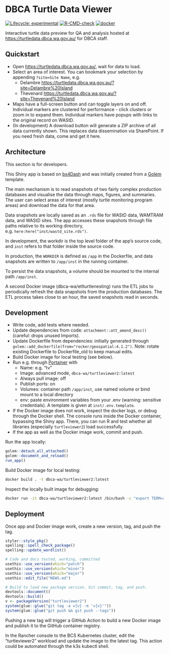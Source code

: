 
<!-- README.md is generated from README.Rmd. Please edit that file -->

# DBCA Turtle Data Viewer

<!-- badges: start -->

[![Lifecycle:
experimental](https://img.shields.io/badge/lifecycle-experimental-orange.svg)](https://lifecycle.r-lib.org/articles/stages.html#experimental)
[![R-CMD-check](https://github.com/dbca-wa/turtleviewer2/workflows/R-CMD-check/badge.svg)](https://github.com/dbca-wa/turtleviewer2/actions)
[![docker](https://github.com/dbca-wa/turtleviewer2/workflows/docker/badge.svg)](https://github.com/dbca-wa/turtleviewer2/actions)
<!-- badges: end -->

Interactive turtle data preview for QA and analysis hosted at
<https://turtledata.dbca.wa.gov.au/> for DBCA staff.

## Quickstart

  - Open <https://turtledata.dbca.wa.gov.au/>, wait for data to load.
  - Select an area of interest. You can bookmark your selection by
    appending `?site=Site Name`, e.g. 
      - Delambre
        <https://turtledata.dbca.wa.gov.au/?site=Delambre%20Island>
      - Thevenard
        <https://turtledata.dbca.wa.gov.au/?site=Thevenard%20Island>
  - Maps have a full-screen button and can toggle layers on and off.
    Individual markers are clustered for performance - click clusters or
    zoom in to expand them. Individual markers have popups with links to
    the original record on WAStD.
  - (In development) A download button will generate a ZIP archive of
    all data currently shown. This replaces data dissemination via
    SharePoint. If you need fresh data, come and get it here.

## Architecture

This section is for developers.

This Shiny app is based on
[bs4Dash](https://rinterface.github.io/bs4Dash/index.html) and was
initially created from a [Golem](https://thinkr-open.github.io/golem/)
template.

The main mechanism is to read snapshots of two fairly complex production
databases and visualise the data through maps, figures, and summaries.
The user can select areas of interest (mostly turtle monitoring program
areas) and download the data for that area.

Data snapshots are locally saved as an `.rds` file for WAStD data,
WAMTRAM data, and WAStD sites. The app accesses these snapshots through
file paths relative to its working directory,
e.g. `here:here("inst/wastd_site.rds")`.

In development, the workdir is the top level folder of the app’s source
code, and `inst` refers to that folder inside the source code.

In production, the `WORKDIR` is defined as `/app` in the Dockerfile, and
data snapshots are written to `/app/inst` in the running container.

To persist the data snapshots, a volume should be mounted to the
internal path `/app/inst`.

A second Docker image (dbca-wa/etlturtlenesting) runs the ETL jobs to
periodically refresh the data snapshots from the production databases.
The ETL process takes close to an hour, the saved snapshots read in
seconds.

## Development

  - Write code, add tests where needed.
  - Update dependencies from code: `attachment::att_amend_desc()`
    (careful: drops unused Imports).
  - Update Dockerfile from dependencies: initially generated through
    `golem::add_dockerfile(from="rocker/geospatial:4.1.2")`. Note:
    rotate existing Dockerfile to Dockerfile\_old to keep manual edits.
  - Build Docker image for local testing (see below).
  - Run e.g. through [Portainer](https://www.portainer.io) with
      - Name: e.g. “tv”
      - Image: advanced mode, `dbca-wa/turtleviewer2:latest`
      - Always pull image: off
      - Publish ports: on
      - Volumes: container path `/app/inst`, use named volume or bind
        mount to a local directory
      - env: paste environment variables from your .env (warning:
        sensitive credentials). A template is given at
        `inst/.env.template`.
  - If the Docker image does not work, inspect the docker logs, or debug
    through the Docker shell. The console runs inside the Docker
    container, bypassing the Shiny app. There, you can run R and test
    whether all libraries (especially `turtleviewer2`) load
    successfully.
  - If the app as well as the Docker image work, commit and push.

Run the app locally:

``` r
golem::detach_all_attached()
golem::document_and_reload()
run_app()
```

Build Docker image for local testing:

``` bash
docker build . -t dbca-wa/turtleviewer2:latest
```

Inspect the locally built image for debugging:

``` bash
docker run -it dbca-wa/turtleviewer2:latest /bin/bash -c "export TERM=xterm; exec bash"
```

## Deployment

Once app and Docker image work, create a new version, tag, and push the
tag.

``` r
styler::style_pkg()
spelling::spell_check_package()
spelling::update_wordlist()

# Code and docs tested, working, committed
usethis::use_version(which="patch")
usethis::use_version(which="minor")
usethis::use_version(which="major")
usethis::edit_file("NEWS.md")

# Build to load new package version. Git commit, tag, and push.
devtools::document()
devtools::build()
v <- packageVersion("turtleviewer2")
system(glue::glue("git tag -a v{v} -m 'v{v}'"))
system(glue::glue("git push && git push --tags"))
```

Pushing a new tag will trigger a GitHub Action to build a new Docker
image and publish it to the GitHub container registry.

In the Rancher console to the BCS Kubernetes cluster, edit the
“turtleviewer2” workload and update the image to the latest tag. This
action could be automated through the k3s kubectl shell.
